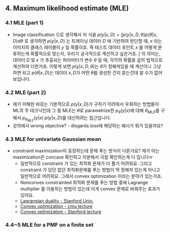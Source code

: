 ## 4. Maximum likelihood estimate (MLE)

### 4.1 MLE (part 1)
- Image classification 으로 생각해서 저 식을 $p(y|x,D) = \int p(y|x, D, \theta)p(\theta|x, D) d\theta$ 로 생각하면 $p(y|x,D)$ 는 트레이닝 데이터 $D$ 에 기반하여 판단할 때, $x$ 라는 이미지의 클래스 레이블이 $y$ 일 확률이죠. 즉 테스트 데이터 포인트 $x$ 를 어떻게 분류하는게 확률적으로 맞는지, 우리가 궁극적으로 계산하고 싶은거죠.  $\int$ 의 의미는, 데이터 $D$ 및 $x$ 가 추출되는 파라미터가 변수 $θ$ 일 때, 각각의 확률을 곱의 법칙으로 계산하여 더한거죠. 이렇게 보면 $p(y|x, D, \theta)$는 $\theta$가 정해져있을 때 계산이니 그냥 하면 되고 $p(\theta|x, D)$는 데이터 $x, D$가 어떤 $\theta$를 생성한 건지 묻는건데 알 수가 없어 보입니다. 
### 4.2 MLE (part 2)
- 제가 이해한 바로는 기본적으로 $p(y|x, D)$가 구하기 어려워서 우회하는 방법들이 ML의 주 테크닉인데 그 중 MLE는 $\theta$로 parametrize한 $p_{\theta}(y|x)$에 대해 $\theta_{MLE}$를 구해서 $p_{\theta_{MLE}}(y|x)$ $p(y|x, D)$를 대신하려는 접근입니다. 
- 강의에서 wrong objective? - disgards loss에 해당하는 예시가 뭐가 있을까요? 
### 4.3 MLE for univariate Gaussian mean
- constraint maximization이 등장하는데 문제 푸는 방식이 다른가요? 제가 아는 maximization은 concave 확인하고 미분해서 극점 확인하는게 다 입니다ㅠ
	- 일반적으로 constraint 가 있는 최적화 문제가 더 풀기 어려워요. 그리고 constraint 가 있던 없던 최적화문제를 푸는 방법이 딱 정해져 있는게 아니고 일반적으로 어려워요. 그래서 convex optimization 이라는 분야가 있는거죠.
	- Nonconvex constrainted 최적화 문제를 푸는 방법 중에 Lagrange multiplier 를 이용하는 방법이 있는데 이게 convex 문제로 바꿔주는 효과가 있어요.
	- [Lagrangian duality - Stanford Univ.](https://cs.stanford.edu/people/davidknowles/lagrangian_duality.pdf)
	- [Convex optimization - cmu lecture](http://www.stat.cmu.edu/~ryantibs/convexopt/)
	- [Convex optimization - Stanford lecture](https://lagunita.stanford.edu/courses/Engineering/CVX101/Winter2014/about)
### 4.4~5 MLE for a PMF on a finite set
